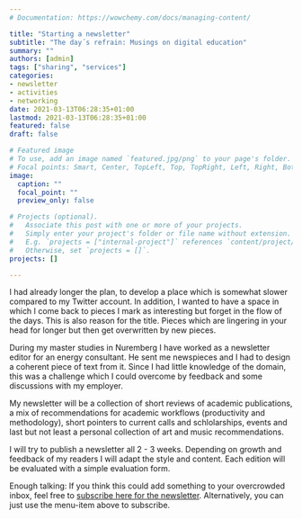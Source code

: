 ```yaml
---
# Documentation: https://wowchemy.com/docs/managing-content/

title: "Starting a newsletter"
subtitle: "The day´s refrain: Musings on digital education"
summary: ""
authors: [admin]
tags: ["sharing", "services"]
categories:
- newsletter
- activities
- networking
date: 2021-03-13T06:28:35+01:00
lastmod: 2021-03-13T06:28:35+01:00
featured: false
draft: false

# Featured image
# To use, add an image named `featured.jpg/png` to your page's folder.
# Focal points: Smart, Center, TopLeft, Top, TopRight, Left, Right, BottomLeft, Bottom, BottomRight.
image:
  caption: ""
  focal_point: ""
  preview_only: false

# Projects (optional).
#   Associate this post with one or more of your projects.
#   Simply enter your project's folder or file name without extension.
#   E.g. `projects = ["internal-project"]` references `content/project/deep-learning/index.md`.
#   Otherwise, set `projects = []`.
projects: []

---
```


I had already longer the plan, to develop a place which is somewhat slower compared to my Twitter account. In addition, I wanted to have a space in which I come back to pieces I mark as interesting but forget in the flow of the days. This is also reason for the title. Pieces which are lingering in your head for longer but then get overwritten by new pieces.

During my master studies in Nuremberg I have worked as a newsletter editor for an energy consultant. He sent me newspieces and I had to design a coherent piece of text from it. Since I had little knowledge of the domain, this was a challenge which I could overcome by feedback and some discussions with my employer.

My newsletter will be a collection of short reviews of academic publications, a mix of recommendations for academic workflows (productivity and methodology), short pointers to current calls and schlolarships, events and last but not least a personal collection of art and music recommendations.

I will try to publish a newsletter all 2 - 3 weeks. Depending on growth and feedback of my readers I will adapt the style and content. Each edition will be evaluated with a simple evaluation form.

Enough talking: If you think this could add something to your overcrowded inbox, feel free to <a href="http://news.kalz.cc">subscribe here for the newsletter</a>. Alternatively, you can just use the menu-item above to subscribe.

<script src="https://utteranc.es/client.js"
        repo="https://github.com/mkalz/mkalz-academic"
        issue-term="pathname"
        theme="github-light"
        crossorigin="anonymous"
        async>
</script>